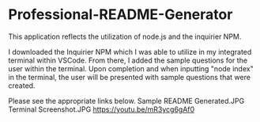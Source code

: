 # Professional-README-Generator
This application reflects the utilization of node.js and the inquirier NPM. 

I downloaded the Inquirier NPM which I was able to utilize in my integrated terminal within VSCode. From there, I added the sample questions for the user within the terminal. Upon completion and when inputting "node index" in the terminal, the user will be presented with sample questions that were created.



Please see the appropriate  links below.
Sample README Generated.JPG
Terminal Screenshot.JPG
https://youtu.be/mR3ycg6gAf0
